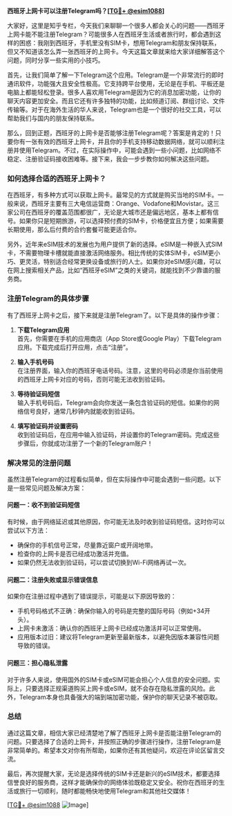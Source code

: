 **西班牙上网卡可以注册Telegram吗？[[TG💪+ @esim1088](https://t.me/s/esim1088)]**

大家好，这里是知乎专栏，今天我们来聊聊一个很多人都会关心的问题——西班牙上网卡能不能注册Telegram？可能很多人在西班牙生活或者旅行时，都会遇到这样的困惑：我刚到西班牙，手机里没有SIM卡，想用Telegram和朋友保持联系，但又不知道该怎么弄一张西班牙的上网卡。今天这篇文章就来给大家详细解答这个问题，同时分享一些实用的小技巧。

首先，让我们简单了解一下Telegram这个应用。Telegram是一个非常流行的即时通讯软件，功能强大且安全性极高。它支持跨平台使用，无论是在手机、平板还是电脑上都能轻松登录。很多人喜欢用Telegram是因为它的消息加密功能，让你的聊天内容更加安全。而且它还有许多独特的功能，比如频道订阅、群组讨论、文件传输等。对于在海外生活的华人来说，Telegram也是一个很好的社交工具，可以帮助我们与国内的朋友保持联系。

那么，回到正题，西班牙的上网卡是否能够注册Telegram呢？答案是肯定的！只要你有一张有效的西班牙上网卡，并且你的手机支持移动数据网络，就可以顺利注册并使用Telegram。不过，在实际操作中，可能会遇到一些小问题，比如网络不稳定、注册验证码接收困难等。接下来，我会一步步教你如何解决这些问题。

### 如何选择合适的西班牙上网卡？

在西班牙，有多种方式可以获取上网卡。最常见的方式就是购买当地的SIM卡。一般来说，西班牙主要有三大电信运营商：Orange、Vodafone和Movistar。这三家公司在西班牙的覆盖范围都很广，无论是大城市还是偏远地区，基本上都有信号。如果你只是短期旅游，可以选择预付费的SIM卡，价格便宜且方便；如果需要长期使用，那么后付费的合约套餐可能更适合你。

另外，近年来eSIM技术的发展也为用户提供了新的选择。eSIM是一种嵌入式SIM卡，不需要物理卡槽就能直接激活网络服务。相比传统的实体SIM卡，eSIM更小巧、更灵活，特别适合经常更换设备或旅行的人士。如果你对eSIM感兴趣，可以在网上搜索相关产品，比如“西班牙eSIM”之类的关键词，就能找到不少靠谱的服务商。

### 注册Telegram的具体步骤

有了西班牙上网卡之后，接下来就是注册Telegram了。以下是具体的操作步骤：

1. **下载Telegram应用**  
   首先，你需要在手机的应用商店（App Store或Google Play）下载Telegram应用。下载完成后打开应用，点击“注册”。

2. **输入手机号码**  
   在注册界面，输入你的西班牙电话号码。注意，这里的号码必须是你当前使用的西班牙上网卡对应的号码，否则可能无法收到验证码。

3. **等待验证码短信**  
   输入手机号码后，Telegram会向你发送一条包含验证码的短信。如果你的网络信号良好，通常几秒钟内就能收到验证码。

4. **填写验证码并设置密码**  
   收到验证码后，在应用中输入验证码，并设置你的Telegram密码。完成这些步骤后，你就成功注册了一个新的Telegram账户！

### 解决常见的注册问题

虽然注册Telegram的过程看似简单，但在实际操作中可能会遇到一些问题。以下是一些常见问题及解决方案：

#### 问题一：收不到验证码短信
有时候，由于网络延迟或其他原因，你可能无法及时收到验证码短信。这时你可以尝试以下方法：
- 确保你的手机信号正常，尽量靠近窗户或开阔地带。
- 检查你的上网卡是否已经成功激活并充值。
- 如果仍然无法收到验证码，可以尝试切换到Wi-Fi网络再试一次。

#### 问题二：注册失败或显示错误信息
如果你在注册过程中遇到了错误提示，可能是以下原因导致的：
- 手机号码格式不正确：确保你输入的号码是完整的国际号码（例如+34开头）。
- 上网卡未激活：确认你的西班牙上网卡已经成功激活并可以正常使用。
- 应用版本过旧：建议将Telegram更新至最新版本，以避免因版本兼容性问题导致的错误。

#### 问题三：担心隐私泄露
对于许多人来说，使用国外的SIM卡或eSIM可能会担心个人信息的安全问题。实际上，只要选择正规渠道购买上网卡或eSIM，就不会存在隐私泄露的风险。此外，Telegram本身也具备强大的端到端加密功能，保护你的聊天记录不被窃取。

### 总结

通过这篇文章，相信大家已经清楚地了解了西班牙上网卡是否能注册Telegram的问题。只要选择了合适的上网卡，并按照正确的步骤进行操作，注册Telegram是非常简单的。希望本文对你有所帮助，如果你还有其他疑问，欢迎在评论区留言交流。

最后，再次提醒大家，无论是选择传统的SIM卡还是新兴的eSIM技术，都要选择信誉良好的服务商，这样才能确保你的网络体验既稳定又安全。祝你在西班牙的生活或旅行一切顺利，随时都能畅快地使用Telegram和其他社交媒体！

[[TG💪+ @esim1088](https://t.me/s/esim1088) ![Image](https://i.postimg.cc/4NQfJmqS/Snipaste-2025-05-13-00-14-12.png)]
